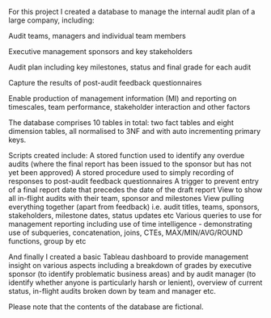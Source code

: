 For this project I created a database to manage the internal audit plan of a large company, including:

Audit teams, managers and individual team members 

Executive management sponsors and key stakeholders 

Audit plan including key milestones, status and final grade for each audit 

Capture the results of post-audit feedback questionnaires

Enable production of management information (MI) and reporting on timescales, team performance, stakeholder interaction and other factors

The database comprises 10 tables in total: two fact tables and eight dimension tables, all normalised to 3NF and with auto incrementing primary keys. 

Scripts created include: 
A stored function used to identify any overdue audits (where the final report has been issued to the sponsor but has not yet been approved)
A stored procedure used to simply recording of responses to post-audit feedback questionnaires 
A trigger to prevent entry of a final report date that precedes the date of the draft report
View to show all in-flight audits with their team, sponsor and milestones
View pulling everything together (apart from feedback) i.e. audit titles, teams, sponsors, stakeholders, milestone dates, status updates etc 
Various queries to use for management reporting including use of time intelligence - demonstrating use of subqueries, concatenation, joins, CTEs, MAX/MIN/AVG/ROUND functions, group by etc 

And finally I created a basic Tableau dashboard to provide management insight on various aspects including a breakdown of grades by executive sponsor (to identify problematic business areas) and by audit manager (to identify whether anyone is particularly harsh or lenient), overview of current status, in-flight audits broken down by team and manager etc. 

Please note that the contents of the database are fictional. 

